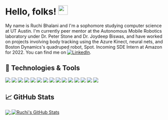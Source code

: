 # Hello, folks! <img src="https://raw.githubusercontent.com/MartinHeinz/MartinHeinz/master/wave.gif" width="30px">

My name is Ruchi Bhalani and I'm a sophomore studying computer science at UT Austin. I'm currently peer mentor at the Autonomous Mobile Robotics laboratory under Dr. Peter Stone and Dr. Joydeep Biswas, and have worked on projects involving body tracking using the Azure Kinect, neural nets, and Boston Dynamics's quadruped robot, Spot. Incoming SDE Intern at Amazon for 2022. You can find me on [![LinkedIn][3.2]][3].

## 🔧 Technologies & Tools
![](https://img.shields.io/badge/OS-Linux-informational?style=flat&logo=linux&logoColor=white&color=2bbc8a)
![](https://img.shields.io/badge/Editor-IntelliJ_IDEA-informational?style=flat&logo=intellij-idea&logoColor=white&color=2bbc8a)
![](https://img.shields.io/badge/Code-C++-informational?style=flat&logo=cmake&logoColor=white&color=2bbc8a)
![](https://img.shields.io/badge/Code-Java-informational?style=flat&logo=vue.js&logoColor=white&color=2bbc8a)
![](https://img.shields.io/badge/Code-Python-informational?style=flat&logo=python&logoColor=white&color=2bbc8a)
![](https://img.shields.io/badge/Code-JavaScript-informational?style=flat&logo=javascript&logoColor=white&color=2bbc8a)
![](https://img.shields.io/badge/Code-C-informational?style=flat&logo=go&logoColor=white&color=2bbc8a)
![](https://img.shields.io/badge/Course-Data_Structures-informational?style=flat&logo=gnu-bash&logoColor=white&color=2bbc8a)
![](https://img.shields.io/badge/Course-Discrete_Math-informational?style=flat&logo=gnu-bash&logoColor=white&color=2bbc8a)
![](https://img.shields.io/badge/Course-Linear_Algebra-informational?style=flat&logo=gnu-bash&logoColor=white&color=2bbc8a)
![](https://img.shields.io/badge/Course-Computer_Architecture-informational?style=flat&logo=gnu-bash&logoColor=white&color=2bbc8a)
![](https://img.shields.io/badge/Course-Operating_Systems-informational?style=flat&logo=gnu-bash&logoColor=white&color=2bbc8a)
![](https://img.shields.io/badge/Course-Algorithms-informational?style=flat&logo=gnu-bash&logoColor=white&color=2bbc8a)
![](https://img.shields.io/badge/Course-Software_Engineering-informational?style=flat&logo=gnu-bash&logoColor=white&color=2bbc8a)
![](https://img.shields.io/badge/Tools-Robotics_Operating_Systesm_(ROS)-informational?style=flat&logo=postgresql&logoColor=white&color=2bbc8a)

## &#x1f4c8; GitHub Stats

<a href="https://github.com/r-bhalani/r-bhalani">
  <img align="center" src="https://github-readme-stats.vercel.app/api/top-langs/?username=r-bhalani&hide=java,html,tex&title_color=ffffff&text_color=c9cacc&icon_color=2bbc8a&bg_color=1d1f21&langs_count=3" />
</a>
<a href="https://github.com/r-bhalani/r-bhalani">
  <img align="center" src="https://github-readme-stats.vercel.app/api?username=r-bhalani&show_icons=true&line_height=27&count_private=true&title_color=ffffff&text_color=c9cacc&icon_color=2bbc8a&bg_color=1d1f21" alt="Ruchi's GitHub Stats" />
</a>


<!-- links to social media icons -->

<!-- icons with padding -->

[1.1]: http://i.imgur.com/tXSoThF.png (twitter icon with padding)
[2.1]: http://i.imgur.com/0o48UoR.png (github icon with padding)

<!-- icons without padding -->

[1.2]: http://i.imgur.com/wWzX9uB.png (twitter icon without padding)
[2.2]: http://i.imgur.com/9I6NRUm.png (github icon without padding)
[3.2]: https://raw.githubusercontent.com/MartinHeinz/MartinHeinz/master/linkedin-3-16.png (LinkedIn icon without padding)


<!-- links to your social media accounts -->

[2]: https://github.com/r-bhalani
[3]: https://www.linkedin.com/in/ruchi-bhalani/



<!--
**r-bhalani/r-bhalani** is a ✨ _special_ ✨ repository because its `README.md` (this file) appears on your GitHub profile.

Here are some ideas to get you started:

- 🔭 I’m currently working on ...
- 🌱 I’m currently learning ...
- 👯 I’m looking to collaborate on ...
- 🤔 I’m looking for help with ...
- 💬 Ask me about ...
- 📫 How to reach me: ...
- 😄 Pronouns: ...
- ⚡ Fun fact: ...
-->

